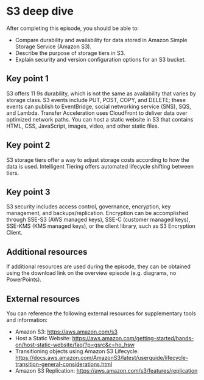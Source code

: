 # S3 deep dive

After completing this episode, you should be able to:

+ Compare durability and availability for data stored in Amazon Simple Storage Service (Amazon S3).
+ Describe the purpose of storage tiers in S3.
+ Explain security and version configuration options for an S3 bucket.

## Key point 1

S3 offers 11 9s durability, which is not the same as availability that varies by storage class. S3 events include PUT, POST, COPY, and DELETE; these events can publish to EventBridge, social networking service (SNS), SQS, and Lambda. Transfer Acceleration uses CloudFront to deliver data over optimized network paths. You can host a static website in S3 that contains HTML, CSS, JavaScript, images, video, and other static files.

## Key point 2

S3 storage tiers offer a way to adjust storage costs according to how the data is used. Intelligent Tiering offers automated lifecycle shifting between tiers.

## Key point 3

S3 security includes access control, governance, encryption, key management, and backups/replication. Encryption can be accomplished through SSE-S3 (AWS managed keys), SSE-C (customer managed keys), SSE-KMS (KMS managed keys), or the client library, such as S3 Encryption Client.

## Additional resources

If additional resources are used during the episode, they can be obtained using the download link on the overview episode (e.g. diagrams, no PowerPoints).

## External resources

You can reference the following external resources for supplementary tools and information:

+ Amazon S3: <https://aws.amazon.com/s3>
+ Host a Static Website: <https://aws.amazon.com/getting-started/hands-on/host-static-website/faq/?p=gsrc&c=ho_hsw>
+ Transitioning objects using Amazon S3 Lifecycle: <https://docs.aws.amazon.com/AmazonS3/latest/userguide/lifecycle-transition-general-considerations.html>
+ Amazon S3 Replication: <https://aws.amazon.com/s3/features/replication>
